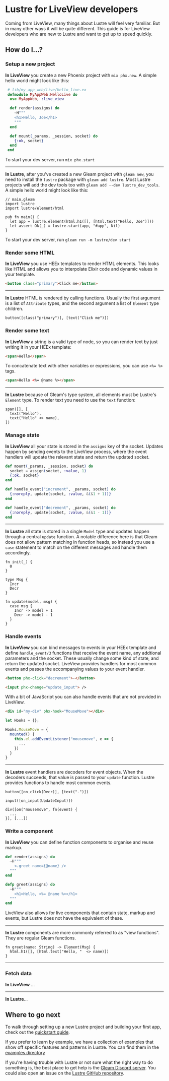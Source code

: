 # Lustre for LiveView developers

Coming from LiveView, many things about Lustre will feel very familiar. But in many other ways it will be quite different. This guide is for LiveView developers who are new to Lustre and want to get up to speed quickly.

## How do I...?

### Setup a new project

**In LiveView** you create a new Phoenix project with `mix phx.new`. A simple hello world might look like this:

```elixir
 # lib/my_app_web/live/hello_live.ex
 defmodule MyAppWeb.HelloLive do
  use MyAppWeb, :live_view

  def render(assigns) do
    ~H"""
    <h1>Hello, Joe</h1>
    """
  end

  def mount(_params, _session, socket) do
    {:ok, socket}
  end
 end
```

To start your dev server, run `mix phx.start`

---

**In Lustre**, after you've created a new Gleam project with `gleam new`, you need to install the `lustre` package with `gleam add lustre`. Most Lustre projects will add the dev tools too with `gleam add --dev lustre_dev_tools`. A simple hello world might look like this:

```gleam
// main.gleam
import lustre
import lustre/element/html

pub fn main() {
  let app = lustre.element(html.h1([], [html.text("Hello, Joe")]))
  let assert Ok(_) = lustre.start(app, "#app", Nil)
}
```

To start your dev server, run `gleam run -m lustre/dev start`

### Render some HTML

**In LiveView** you use HEEx templates to render HTML elements. This looks like HTML and allows you to interpolate Elixir code and dynamic values in your template.

```html
<button class="primary">Click me</button>
```

---

**In Lustre** HTML is rendered by calling functions. Usually the first argument is a list of `Attribute` types, and the second argument a list of `Element` type children.

```gleam
button([class("primary")], [text("Click me")])
```

### Render some text

**In LiveView** a string is a valid type of node, so you can render text by just writing it in your HEEx template:

```html
<span>Hello</span>
```

To concatenate text with other variables or expressions, you can use `<%= %>` tags.

```html
<span>Hello <%= @name %></span>
```

---

**In Lustre** because of Gleam's type system, all elements must be Lustre's `Element`
type. To render text you need to use the `text` function:

```gleam
span([], [
  text("Hello"),
  text("Hello" <> name),
])
```

### Manage state

**In LiveView** all your state is stored in the `assigns` key of the socket. Updates happen by sending events to the LiveView process, where the event handlers will update the relevant state and return the updated socket.

```elixir
def mount(_params, _session, socket) do
  socket = assign(socket, :value, 1)
  {:ok, socket}
end

def handle_event("increment", _params, socket) do
  {:noreply, update(socket, :value, &(&1 + 1))}
end

def handle_event("decrement", _params, socket) do
  {:noreply, update(socket, :value, &(&1 - 1))}
end
```

---

**In Lustre** all state is stored in a single `Model` type and updates happen through a central `update` function. A notable difference here is that Gleam does not allow pattern matching in function heads, so instead you use a `case` statement to match on the different messages and handle them accordingly.

```gleam
fn init(_) {
  0
}

type Msg {
  Incr
  Decr
}

fn update(model, msg) {
  case msg {
    Incr -> model + 1
    Decr -> model - 1
  }
}
```

### Handle events

**In LiveView** you can bind messages to events in your HEEx template and define `handle_event/3` functions that receive the event name, any addtional parameters and the socket. These usually change some kind of state, and return the updated socket. LiveView provides handlers for most common events and passes the accompanying values to your event handler.

```html
<button phx-click="decrement">-</button>
```

```html
<input phx-change="update_input"> />
```

With a bit of JavaScript you can also handle events that are not provided in LiveView.

```html
<div id="my-div" phx-hook="MouseMove"></div>
```

```js
let Hooks = {};

Hooks.MouseMove = {
  mounted() {
    this.el.addEventListener("mousemove", e => {
      ...
    })
  }
}
```

---

**In Lustre** event handlers are decoders for event objects. When the decoders succeeds, that value is passed to your `update` function. Lustre provides functions to handle most common events.

```gleam
button([on_click(Decr)], [text("-")])
```

```gleam
input([on_input(UpdateInput)])
```

```gleam
div([on("mousemove", fn(event) {
  ...
}], [...])
```

### Write a component

**In LiveView** you can define function components to organise and reuse markup.

```elixir
def render(assigns) do
  ~H"""
    <.greet name={@name} />
  """
end

defp greet(assigns) do
  ~H"""
    <h1>Hello, <%= @name %></h1>
  """
end
```

LiveView also allows for live components that contain state, markup and events, but Lustre does not have the equivalent of these.

---

**In Lustre** components are more commonly referred to as "view functions". They are regular Gleam functions.

```gleam
fn greet(name: String) -> Element(Msg) {
  html.h1([], [html.text("Hello, "  <> name)])
}
```

---

### Fetch data

**In LiveView** ...

---

**In Lustre**...

## Where to go next

To walk through setting up a new Lustre project and building your first app, check
out the [quickstart guide](https://hexdocs.pm/lustre/guide/01-quickstart.html).

If you prefer to learn by example, we have a collection of examples that show
off specific features and patterns in Lustre. You can find them in the
[examples directory](https://hexdocs.pm/lustre/reference/examples.html)

If you're having trouble with Lustre or not sure what the right way to do
something is, the best place to get help is the [Gleam Discord server](https://discord.gg/Fm8Pwmy).
You could also open an issue on the [Lustre GitHub repository](https://github.com/lustre-labs/lustre/issues).
